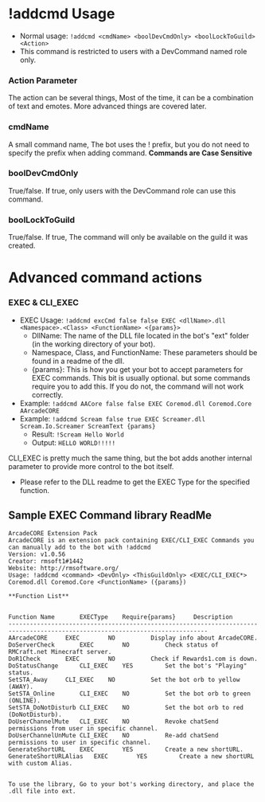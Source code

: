 # !addcmd Usage
* Normal usage: `!addcmd <cmdName> <boolDevCmdOnly> <boolLockToGuild> <Action>`
* This command is restricted to users with a DevCommand named role only.
### Action Parameter
The action can be several things, Most of the time, it can be a combination of text and emotes. More advanced things are covered later.
### cmdName
A small command name, The bot uses the ! prefix, but you do not need to specify the prefix when adding command. **Commands are Case Sensitive**
### boolDevCmdOnly
True/false. If true, only users with the DevCommand role can use this command.
### boolLockToGuild
True/false. If true, The command will only be available on the guild it was created.

# Advanced command actions

### EXEC &amp; CLI_EXEC

* EXEC Usage: `!addcmd excCmd false false EXEC <dllName>.dll <Namespace>.<Class> <FunctionName> <{params}>`
	* DllName: The name of the DLL file located in the bot's "ext" folder (in the working directory of your bot).
	* Namespace, Class, and FunctionName: These parameters should be found in a readme of the dll.
	* {params}: This is how you get your bot to accept parameters for EXEC commands. This bit is usually optional. but some commands require you to add this. If you do not, the command will not work correctly.
* Example: `!addcmd AACore false false EXEC Coremod.dll Coremod.Core AArcadeCORE`
* Example: `!addcmd Scream false true EXEC Screamer.dll Scream.Io.Screamer ScreamText {params}`
	* Result: `!Scream Hello World`
	* Output: `HELLO WORLD!!!!!`

CLI_EXEC is pretty much the same thing, but the bot adds another internal parameter to provide more control to the bot itself.
* Please refer to the DLL readme to get the EXEC Type for the specified function.


## Sample EXEC Command library ReadMe

```
ArcadeCORE Extension Pack
ArcadeCORE is an extension pack containing EXEC/CLI_EXEC Commands you can manually add to the bot with !addcmd
Version: v1.0.56
Creator: rmsoft1#1442
Website: http://rmsoftware.org/
Usage: !addcmd <command> <DevOnly> <ThisGuildOnly> <EXEC/CLI_EXEC*> Coremod.dll Coremod.Core <FunctionName> ({params})

**Function List**


Function Name		EXECType	Require{params}		Description
------------------------------------------------------------------------------------------------------------------------------
AArcadeCORE		EXEC		NO			Display info about ArcadeCORE.
DoServerCheck		EXEC		NO			Check status of RMCraft.net Minecraft server.
DoR1Check		EXEC		NO			Check if Rewards1.com is down.
DoStatusChange		CLI_EXEC	YES			Set the bot's "Playing" status.
SetSTA_Away		CLI_EXEC	NO			Set the bot orb to yellow (AWAY).
SetSTA_Online		CLI_EXEC	NO			Set the bot orb to green (ONLINE).
SetSTA_DoNotDisturb	CLI_EXEC	NO			Set the bot orb to red (DoNotDisturb).
DoUserChannelMute	CLI_EXEC	NO			Revoke chatSend permissions from user in specific channel.
DoUserChannelUnMute	CLI_EXEC	NO			Re-add chatSend permissions to user in specific channel.
GenerateShortURL	EXEC		YES			Create a new shortURL.
GenerateShortURLAlias	EXEC		YES			Create a new shortURL with custom Alias.


To use the library, Go to your bot's working directory, and place the .dll file into ext.
```
